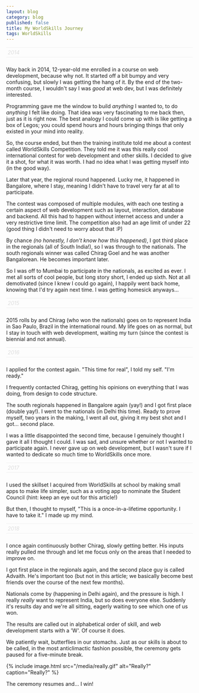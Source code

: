 ```yaml
---
layout: blog
category: blog
published: false
title: My WorldSkills Journey
tags: WorldSkills
---
```

<style>
	.timeline {
		display: block;
		border-bottom: 1px solid #eee;
		border-top: 1px solid #eee;
		padding: 4px;
		font-style: italic;
		color: #ddd;
		margin-bottom: 24px;
	}
</style>
<span class="timeline">2014</span>

Way back in 2014, 12-year-old me enrolled in a course on web development, because why not. It started off a bit bumpy and very confusing, but slowly I was getting the hang of it. By the end of the two-month course, I wouldn't say I was _good_ at web dev, but I was definitely interested.

Programming gave me the window to build _anything_ I wanted to, to do _anything_ I felt like doing. That idea was very fascinating to me back then, just as it is right now. The best analogy I could come up with is like getting a box of Legos; you could spend hours and hours bringing things that only existed in your mind into reality.

So, the course ended, but then the training institute told me about a contest called WorldSkills Competition. They told me it was this really cool international contest for web development and other skills. I decided to give it a shot, for what it was worth. I had no idea what I was getting myself into (in the good way).

Later that year, the regional round happened. Lucky me, it happened in Bangalore, where I stay, meaning I didn't have to travel very far at all to participate.

The contest was composed of multiple modules, with each one testing a certain aspect of web development such as layout, interaction, database and backend. All this had to happen without internet access and under a very restrictive time limit. The competition also had an age limit of under 22 (good thing I didn't need to worry about that :P)

By chance _(no honestly, I don't know how this happened)_, I got third place in the regionals (all of South India!), so I was through to the nationals. The south regionals winner was called Chirag Goel and he was another Bangalorean. He becomes important later.

So I was off to Mumbai to participate in the nationals, as excited as ever. I met all sorts of cool people, but long story short, I ended up sixth. Not at all demotivated (since I knew I could go again), I happily went back home, knowing that I'd try again next time. I was getting homesick anyways...

<span class="timeline">2015</span>

2015 rolls by and Chirag (who won the nationals) goes on to represent India in Sao Paulo, Brazil in the international round. My life goes on as normal, but I stay in touch with web development, waiting my turn (since the contest is biennial and not annual).

<span class="timeline">2016</span>

I applied for the contest again. "This time for real", I told my self. "I'm ready."

I frequently contacted Chirag, getting his opinions on everything that I was doing, from design to code structure. 

The south regionals happened in Bangalore again (yay!) and I got first place (double yay!). I went to the nationals (in Delhi this time). Ready to prove myself, two years in the making, I went all out, giving it my best shot and I got… second place.

I was a little disappointed the second time, because I genuinely thought I gave it all I thought I could. I was sad, and unsure whether or not I wanted to participate again. I never gave up on web development, but I wasn't sure if I wanted to dedicate so much time to WorldSkills once more.

<span class="timeline">2017</span>

I used the skillset I acquired from WorldSkills at school by making small apps to make life simpler, such as a voting app to nominate the Student Council (hint: keep an eye out for this article!)

But then, I thought to myself, "This is a once-in-a-lifetime opportunity. I have to take it." I made up my mind.

<span class="timeline">2018</span>

I once again continuously bother Chirag, slowly getting better. His inputs really pulled me through and let me focus only on the areas that I needed to improve on.

I got first place in the regionals again, and the second place guy is called Advaith. He's important too (but not in this article; we basically become best friends over the course of the next few months).

Nationals come by (happening in Delhi again), and the pressure is high. I really _really_ want to represent India, but so does everyone else. Suddenly it's results day and we're all sitting, eagerly waiting to see which one of us won.

The results are called out in alphabetical order of skill, and web development starts with a 'W'. Of course it does.

We patiently wait, butterflies in our stomachs. Just as our skills is about to be called, in the most anticlimactic fashion possible, the ceremony gets paused for a five-minute break.

{% include image.html
  src="/media/really.gif"
  alt="Really?"
  caption="Really?"
%}

The ceremony resumes and... I win! 
